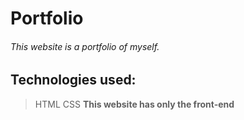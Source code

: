 # Portfolio
###### This website is a portfolio of myself.
## Technologies  used:
> HTML
> CSS
**This website has only the front-end**

